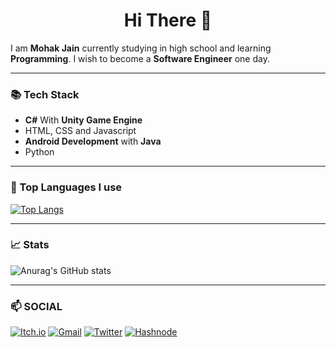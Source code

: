 <h1 align="center">Hi There 👋</h1>

I am **Mohak Jain** currently studying in high school and learning **Programming**. I wish to become a **Software Engineer** one day.
___

### 📚 Tech Stack

- **C#** With **Unity Game Engine**
- HTML, CSS and Javascript
- **Android Development** with **Java**
- Python
___

### 💾 Top Languages I use

[![Top Langs](https://github-readme-stats.vercel.app/api/top-langs/?username=mohakdev&layout=compact&show_icons=true&theme=react)](https://github.com/anuraghazra/github-readme-stats)

___

### 📈 Stats
![Anurag's GitHub stats](https://github-readme-stats.vercel.app/api?username=mohakdev&show_icons=true&theme=react)

___

### 📫 SOCIAL
[![Itch.io](https://img.shields.io/badge/Itch-%23FF0B34.svg?style=for-the-badge&logo=Itch.io&logoColor=white)](https://radiantgames.itch.io/)
[![Gmail](https://img.shields.io/badge/Gmail-D14836?style=for-the-badge&logo=gmail&logoColor=white)](https://mail.google.com/mail/?view=cm&to=mohakj500@gmail.com)
[![Twitter](https://img.shields.io/badge/mohakjain55-%231DA1F2.svg?style=for-the-badge&logo=Twitter&logoColor=white)](https://twitter.com/mohakjain55)
[![Hashnode](https://img.shields.io/badge/Hashnode-2962FF?style=for-the-badge&logo=hashnode&logoColor=white)](https://radiantgames.hashnode.dev)
